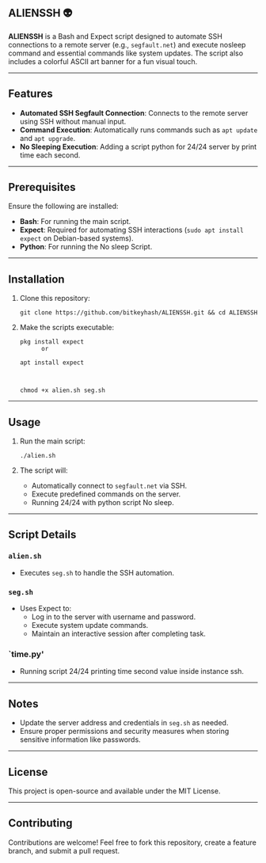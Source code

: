 ## ALIENSSH 👽

**ALIENSSH** is a Bash and Expect script designed to automate SSH connections to a remote server (e.g., `segfault.net`) and execute nosleep command and essential commands like system updates. The script also includes a colorful ASCII art banner for a fun visual touch.

---

## Features

- **Automated SSH Segfault Connection**: Connects to the remote server using SSH without manual input.
- **Command Execution**: Automatically runs commands such as `apt update` and `apt upgrade`.
- **No Sleeping Execution**: Adding a script python for 24/24 server by print time each second.
---

## Prerequisites

Ensure the following are installed:
- **Bash**: For running the main script.
- **Expect**: Required for automating SSH interactions (`sudo apt install expect` on Debian-based systems).
- **Python**: For running the No sleep Script.

---

## Installation

1. Clone this repository:
   ```
   git clone https://github.com/bitkeyhash/ALIENSSH.git && cd ALIENSSH
   ```

2. Make the scripts executable:
   ```
   pkg install expect
         or

   apt install expect


   
   chmod +x alien.sh seg.sh
   ```

---

## Usage

1. Run the main script:
   ```
   ./alien.sh
   ```

2. The script will:
   - Automatically connect to `segfault.net` via SSH.
   - Execute predefined commands on the server.
   - Running 24/24 with python script No sleep.

---

## Script Details

### `alien.sh`
- Executes `seg.sh` to handle the SSH automation.

### `seg.sh`
- Uses Expect to:
  - Log in to the server with username and password.
  - Execute system update commands.
  - Maintain an interactive session after completing task.

### `time.py'
- Running script 24/24 printing time second value inside instance ssh.
---

## Notes

- Update the server address and credentials in `seg.sh` as needed.
- Ensure proper permissions and security measures when storing sensitive information like passwords.

---

## License

This project is open-source and available under the MIT License.

---

## Contributing

Contributions are welcome! Feel free to fork this repository, create a feature branch, and submit a pull request.
